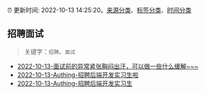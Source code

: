 :alarm_clock: 更新时间: 2022-10-13 14:25:20。[来源分类](../README.md)、[标签分类](../TAGS.md)、[时间分类](../TIMELINE.md)

## 招聘面试


> 关键字：`招聘`、`面试`



- [2022-10-13-面试前的异常紧张胸闷出汗，可以做一些什么缓解~~~](https://www.v2ex.com/t/886742) 
- [2022-10-13-Authing-招聘后端开发实习生啦](https://www.v2ex.com/t/886729) 
- [2022-10-13-Authing-招聘后端开发实习生](https://www.v2ex.com/t/886714) 